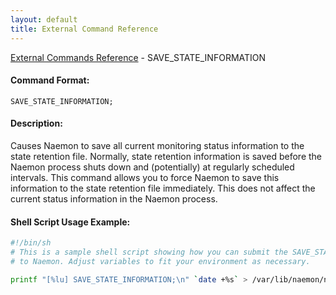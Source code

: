 ```yaml
---
layout: default
title: External Command Reference
---
```


<!--
************************************************
* AUTO GENERATED PAGE - USE ./update SCRIPT
************************************************
-->

<span class="glyphicon glyphicon-arrow-up"></span><a href="index.html"> External Commands Reference</a> - SAVE_STATE_INFORMATION<br>

#### Command Format:

`SAVE_STATE_INFORMATION;`

#### Description:

Causes Naemon to save all current monitoring status information to the state retention file. Normally, state retention information is saved before the Naemon process shuts down and (potentially) at regularly scheduled intervals. This command allows you to force Naemon to save this information to the state retention file immediately. This does not affect the current status information in the Naemon process.

#### Shell Script Usage Example:

```sh
#!/bin/sh
# This is a sample shell script showing how you can submit the SAVE_STATE_INFORMATION command
# to Naemon. Adjust variables to fit your environment as necessary.

printf "[%lu] SAVE_STATE_INFORMATION;\n" `date +%s` > /var/lib/naemon/naemon.cmd
```
